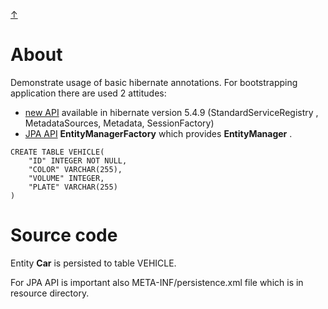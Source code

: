 [&#8593;](../README.md)

# About
Demonstrate usage of basic hibernate annotations.
For bootstrapping application there are used 2 attitudes:
* [new API](src/main/java/gloncak/jozef/hibernate/annotations/App.java) available in hibernate version 5.4.9
 (StandardServiceRegistry
, MetadataSources, Metadata, SessionFactory)
* [JPA API](src/main/java/gloncak/jozef/hibernate/annotations/AppEntityManager.java) __EntityManagerFactory__ which
 provides __EntityManager__ .


```roomsql
CREATE TABLE VEHICLE(
    "ID" INTEGER NOT NULL,
    "COLOR" VARCHAR(255),
    "VOLUME" INTEGER,
    "PLATE" VARCHAR(255)
)
```

# Source code
Entity __Car__ is persisted to table VEHICLE.

For JPA API is important also META-INF/persistence.xml file which is in resource directory.
